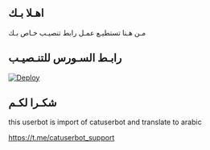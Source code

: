 ## اهـلا بـك
مـن هـنا تستطيـع عمـل رابط تنصيـب خـاص بـك

## رابـط السـورس للتنـصيـب

[![Deploy](https://www.herokucdn.com/deploy/button.svg)](https://heroku.com/deploy?template=https://github.com/ail456/jmthon)

## شكـرا لكـم 


this userbot is import of catuserbot and translate to arabic

https://t.me/catuserbot_support

